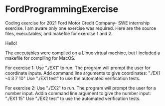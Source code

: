 # FordProgrammingExercise
Coding exercise for 2021 Ford Motor Credit Company- SWE internship exercise. I am aware only one exercise was required. Here are the source files, executables, and makefile for exercise 1 and 2. 


Hello!

The executables were compiled on a Linux virtual machine, but I included a makefile for compiling for MacOS. 

For exercise 1:
Use "./EX1" to run. The program will prompt the user for coordinate inputs.
Add command line arguments to give coordinates: "./EX1 -4 3 7 10"
Use "./EX1 test" to use the automated verification tests.


For exercise 2:
Use "./EX2" to run. The program will prompt the user for a number input.
Add a command line argument to give the number input: "./EX1 15"
Use "./EX2 test" to use the automated verification tests.
